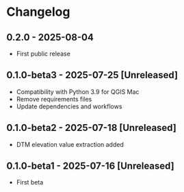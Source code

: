 # Changelog

## 0.2.0 - 2025-08-04

- First public release

## 0.1.0-beta3 - 2025-07-25 [Unreleased]

- Compatibility with Python 3.9 for QGIS Mac
- Remove requirements files
- Update dependencies and workflows

## 0.1.0-beta2 - 2025-07-18 [Unreleased]

- DTM elevation value extraction added

## 0.1.0-beta1 - 2025-07-16 [Unreleased]

- First beta
